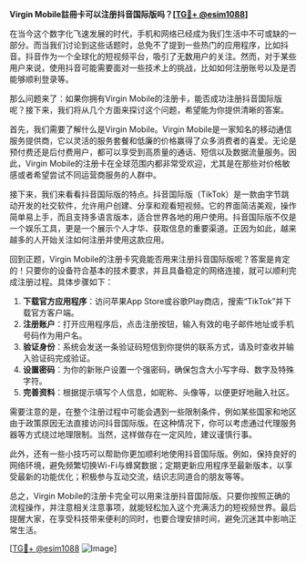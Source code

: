 **Virgin Mobile註冊卡可以注册抖音国际版吗？[[TG💪+ @esim1088](https://t.me/s/esim1088)]**

在当今这个数字化飞速发展的时代，手机和网络已经成为我们生活中不可或缺的一部分。而当我们讨论到这些话题时，总免不了提到一些热门的应用程序，比如抖音。抖音作为一个全球化的短视频平台，吸引了无数用户的关注。然而，对于某些用户来说，使用抖音可能需要面对一些技术上的挑战，比如如何注册账号以及是否能够顺利登录等。

那么问题来了：如果你拥有Virgin Mobile的注册卡，能否成功注册抖音国际版呢？接下来，我们将从几个方面来探讨这个问题，希望能为你提供清晰的答案。

首先，我们需要了解什么是Virgin Mobile。Virgin Mobile是一家知名的移动通信服务提供商，它以灵活的服务套餐和低廉的价格赢得了众多消费者的喜爱。无论是预付费还是后付费用户，都可以享受到高质量的通话、短信以及数据流量服务。因此，Virgin Mobile的注册卡在全球范围内都非常受欢迎，尤其是在那些对价格敏感或者希望尝试不同运营商服务的人群中。

接下来，我们来看看抖音国际版的特点。抖音国际版（TikTok）是一款由字节跳动开发的社交软件，允许用户创建、分享和观看短视频。它的界面简洁美观，操作简单易上手，而且支持多语言版本，适合世界各地的用户使用。抖音国际版不仅是一个娱乐工具，更是一个展示个人才华、获取信息的重要渠道。正因为如此，越来越多的人开始关注如何注册并使用这款应用。

回到正题，Virgin Mobile的注册卡究竟能否用来注册抖音国际版呢？答案是肯定的！只要你的设备符合基本的技术要求，并且具备稳定的网络连接，就可以顺利完成注册过程。具体步骤如下：

1. **下载官方应用程序**：访问苹果App Store或谷歌Play商店，搜索“TikTok”并下载官方客户端。
2. **注册账户**：打开应用程序后，点击注册按钮，输入有效的电子邮件地址或手机号码作为用户名。
3. **验证身份**：系统会发送一条验证码短信到你提供的联系方式，请及时查收并输入验证码完成验证。
4. **设置密码**：为你的新账户设置一个强密码，确保包含大小写字母、数字及特殊字符。
5. **完善资料**：根据提示填写个人信息，如昵称、头像等，以便更好地融入社区。

需要注意的是，在整个注册过程中可能会遇到一些限制条件，例如某些国家和地区由于政策原因无法直接访问抖音国际版。在这种情况下，你可以考虑通过代理服务器等方式绕过地理限制。当然，这样做存在一定风险，建议谨慎行事。

此外，还有一些小技巧可以帮助你更加顺利地使用抖音国际版。例如，保持良好的网络环境，避免频繁切换Wi-Fi与蜂窝数据；定期更新应用程序至最新版本，以享受最新的功能优化；积极参与互动交流，结识志同道合的朋友等等。

总之，Virgin Mobile的注册卡完全可以用来注册抖音国际版。只要你按照正确的流程操作，并注意相关注意事项，就能轻松加入这个充满活力的短视频世界。最后提醒大家，在享受科技带来便利的同时，也要合理安排时间，避免沉迷其中影响正常生活。

[[TG💪+ @esim1088](https://t.me/s/esim1088) ![Image](https://i.postimg.cc/4NQfJmqS/Snipaste-2025-05-13-00-14-12.png)]